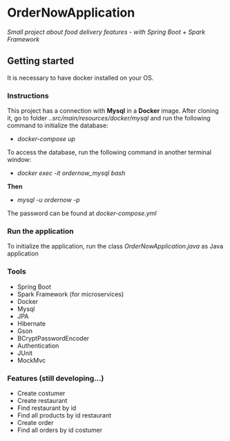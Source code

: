 # OrderNowApplication
*Small project about food delivery features - with Spring Boot + Spark Framework*

## Getting started

It is necessary to have docker installed on your OS.

### Instructions

This project has a connection with **Mysql** in a **Docker** image.
After cloning it, go to folder *..src/main/resources/docker/mysql* and run the following command to initialize the database:
* *docker-compose up*

To access the database, run the following command in another terminal window:
* *docker exec -it ordernow_mysql bash*

**Then**

* *mysql -u ordernow -p*

The password can be found at *docker-compose.yml*

### Run the application

To initialize the application, run the class *OrderNowApplication.java* as Java application

### Tools
* Spring Boot
* Spark Framework (for microservices)
* Docker
* Mysql
* JPA
* Hibernate
* Gson
* BCryptPasswordEncoder
* Authentication
* JUnit
* MockMvc

### Features (still developing...)
* Create costumer
* Create restaurant
* Find restaurant by id
* Find all products by id restaurant
* Create order
* Find all orders by id costumer
